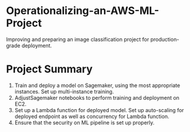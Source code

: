 # Operationalizing-an-AWS-ML-Project
Improving and preparing an image classification project for production-grade deployment.

# Project Summary
1. Train and deploy a model on Sagemaker, using the most appropriate instances. Set up multi-instance training.
2. AdjustSagemaker notebooks to perform training and deployment on EC2.
3. Set up a Lambda function for deployed model. Set up auto-scaling for deployed endpoint as well as concurrency for Lambda function.
4. Ensure that the security on ML pipeline is set up properly.

